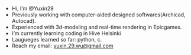 - Hi, I’m @Yuxin29
- Previously working with computer-aided designed softwares(Archicad, Autocad).
- Experienced with 3d-modeling and real-time rendering in Epicgames.
- I’m currently learning coding in Hive Helsinki
- Laugueges learned so far: python, c.
- Reach my email: yuxin.29.wu@gmail.com

<!---
Yuxin29/Yuxin29 is a ✨ special ✨ repository because its `README.md` (this file) appears on your GitHub profile.
You can click the Preview link to take a look at your changes.
--->
